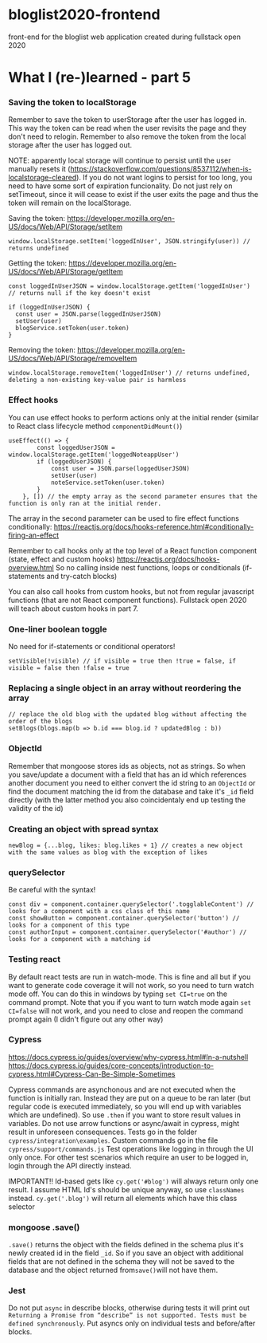 # bloglist2020-frontend
front-end for the bloglist web application created during fullstack open 2020

# What I (re-)learned - part 5
### Saving the token to localStorage
Remember to save the token to userStorage after the user has logged in. This way the token can be read when the user revisits the page and they don't need to relogin. Remember to also remove the token from the local storage after the user has logged out. 

NOTE: apparently local storage will continue to persist until the user manually resets it (https://stackoverflow.com/questions/8537112/when-is-localstorage-cleared). If you do not want logins to persist for too long, you need to have some sort of expiration funcionality. Do not just rely on setTimeout, since it will cease to exist if the user exits the page and thus the token will remain on the localStorage.

Saving the token: https://developer.mozilla.org/en-US/docs/Web/API/Storage/setItem
```
window.localStorage.setItem('loggedInUser', JSON.stringify(user)) // returns undefined
```

Getting the token: https://developer.mozilla.org/en-US/docs/Web/API/Storage/getItem
```
const loggedInUserJSON = window.localStorage.getItem('loggedInUser') // returns null if the key doesn't exist

if (loggedInUserJSON) {
  const user = JSON.parse(loggedInUserJSON)
  setUser(user)
  blogService.setToken(user.token)
}
```

Removing the token: https://developer.mozilla.org/en-US/docs/Web/API/Storage/removeItem
```
window.localStorage.removeItem('loggedInUser') // returns undefined, deleting a non-existing key-value pair is harmless
```

### Effect hooks
You can use effect hooks to perform actions only at the initial render (similar to React class lifecycle method ```componentDidMount()```)
```
useEffect(() => {    
		const loggedUserJSON = window.localStorage.getItem('loggedNoteappUser')    
		if (loggedUserJSON) {      
			const user = JSON.parse(loggedUserJSON)      
			setUser(user)      
			noteService.setToken(user.token)    
		}  
	}, []) // the empty array as the second parameter ensures that the function is only ran at the initial render.
```

The array in the second parameter can be used to fire effect functions conditionally: https://reactjs.org/docs/hooks-reference.html#conditionally-firing-an-effect

Remember to call hooks only at the top level of a React function component (state, effect and custom hooks) https://reactjs.org/docs/hooks-overview.html
So no calling inside nest functions, loops or conditionals (if-statements and try-catch blocks)

You can also call hooks from custom hooks, but not from regular javascript functions (that are not React component functions). Fullstack open 2020 will teach about custom hooks in part 7.

### One-liner boolean toggle
No need for if-statements or conditional operators!
```
setVisible(!visible) // if visible = true then !true = false, if visible = false then !false = true
```

### Replacing a single object in an array without reordering the array 
```
// replace the old blog with the updated blog without affecting the order of the blogs
setBlogs(blogs.map(b => b.id === blog.id ? updatedBlog : b)) 
```

### ObjectId
Remember that mongoose stores ids as objects, not as strings. So when you save/update a document with a field that has an id which references another document you need to either convert the id string to an ```ObjectId``` or find the document matching the id from the database and take it's ```_id``` field directly (with the latter method you also coincidentaly end up testing the validity of the id)

### Creating an object with spread syntax
```
newBlog = {...blog, likes: blog.likes + 1} // creates a new object with the same values as blog with the exception of likes 
```

### querySelector
Be careful with the syntax!
```
const div = component.container.querySelector('.togglableContent') // looks for a component with a css class of this name
const showButton = component.container.querySelector('button') // looks for a component of this type
const authorInput = component.container.querySelector('#author') // looks for a component with a matching id
```

### Testing react
By default react tests are run in watch-mode. This is fine and all but if you want to generate code coverage it will not work, so you need to turn watch mode off. You can do this in windows by typing ```set CI=true``` on the command prompt. Note that you if you want to turn watch mode again ```set CI=false``` will not work, and you need to close and reopen the command prompt again (I didn't figure out any other way)


### Cypress
https://docs.cypress.io/guides/overview/why-cypress.html#In-a-nutshell
https://docs.cypress.io/guides/core-concepts/introduction-to-cypress.html#Cypress-Can-Be-Simple-Sometimes

Cypress commands are asynchonous and are not executed when the function is initially ran. Instead they are put on a queue to be ran later (but regular code is executed immediately, so you will end up with variables which are undefined). So use ```.then``` if you want to store result values in variables.
Do not use arrow functions or async/await in cypress, might result in unforeseen consequences.
Tests go in the folder ```cypress/integration\examples```.
Custom commands go in the file ```cypress/support/commands.js```
Test operations like logging in through the UI only once. For other test scenarios which require an user to be logged in, login through the API directly instead.

IMPORTANT!! Id-based gets like ```cy.get('#blog')``` will always return only one result. I assume HTML Id's should be unique anyway, so use ```classNames``` instead. ```cy.get('.blog')``` will return all elements which have this class selector

### mongoose .save()
```.save()``` returns the object with the fields defined in the schema plus it's newly created id in the field ```_id```. So if you save an object with additional fields that are not defined in the schema they will not be saved to the database and the object returned from```save()```will not have them.

### Jest
Do not put ```async``` in describe blocks, otherwise during tests it will print out ```Returning a Promise from “describe” is not supported. Tests must be defined synchronously```. Put asyncs only on individual tests and before/after blocks.